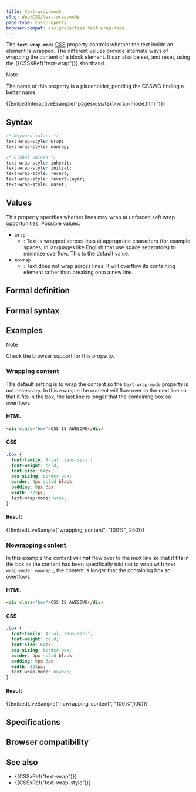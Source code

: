```yaml
---
title: text-wrap-mode
slug: Web/CSS/text-wrap-mode
page-type: css-property
browser-compat: css.properties.text-wrap-mode
---
```




The **`text-wrap-mode`** [CSS](/Web/CSS) property controls whether the text inside an element is wrapped. The different values provide alternate ways of wrapping the content of a block element. It can also be set, and reset, using the {{CSSXRef("text-wrap")}} shorthand.

> [!NOTE]
> The name of this property is a placeholder, pending the CSSWG finding a better name.

{{EmbedInteractiveExample("pages/css/text-wrap-mode.html")}}

## Syntax

```css
/* Keyword values */
text-wrap-style: wrap;
text-wrap-style: nowrap;

/* Global values */
text-wrap-style: inherit;
text-wrap-style: initial;
text-wrap-style: revert;
text-wrap-style: revert-layer;
text-wrap-style: unset;
```

## Values

This property specifies whether lines may wrap at unforced soft wrap opportunities. Possible values:

- `wrap`
  - : Text is wrapped across lines at appropriate characters (for example spaces, in languages like English that use space separators) to minimize overflow. This is the default value.
- `nowrap`
  - : Text does not wrap across lines. It will overflow its containing element rather than breaking onto a new line.

## Formal definition



## Formal syntax



## Examples

> [!NOTE]
> Check the browser support for this property.

### Wrapping content

The default setting is to wrap the content so the `text-wrap-mode` property is not necessary. In this example the content will flow over to the next line so that it fits in the box, the last line is longer that the containing box so overflows.

#### HTML

```html
<div class="box">CSS IS AWESOME</div>
```

#### CSS

```css
.box {
  font-family: Arial, sans-serif;
  font-weight: bold;
  font-size: 64px;
  box-sizing: border-box;
  border: 4px solid black;
  padding: 0px 3px;
  width: 223px;
  text-wrap-mode: wrap;
}
```

#### Result

{{EmbedLiveSample("wrapping_content", "100%", 250)}}

### Nowrapping content

In this example the content will **not** flow over to the next line so that it fits in the box as the content has been specifically told not to wrap with `text-wrap-mode: nowrap;`, the content is longer that the containing box so overflows.

#### HTML

```html
<div class="box">CSS IS AWESOME</div>
```

#### CSS

```css
.box {
  font-family: Arial, sans-serif;
  font-weight: bold;
  font-size: 64px;
  box-sizing: border-box;
  border: 4px solid black;
  padding: 0px 3px;
  width: 223px;
  text-wrap-mode: nowrap;
}
```

#### Result

{{EmbedLiveSample("nowrapping_content", "100%",100)}}

## Specifications



## Browser compatibility



## See also

- {{CSSxRef("text-wrap")}}
- {{CSSxRef("text-wrap-style")}}
